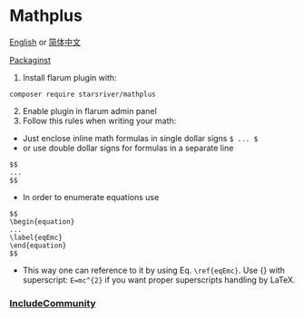 # Mathplus

[English](https://github.com/StarsRivers/FlaJax/blob/main/README.md)
 or 
[简体中文](https://github.com/StarsRivers/FlaJax/blob/main/READMECN.md)

[Packaginst](https://packagist.org/packages/starsriver/mathplus)
<br>

1. Install flarum plugin with:
```
composer require starsriver/mathplus
```

2. Enable plugin in flarum admin panel
3. Follow this rules when writing your math:

* Just enclose inline math formulas in single dollar signs `$ ... $`
* or use double dollar signs for formulas in a separate line
```
$$
...
$$
```
* In order to enumerate equations use
```
$$
\begin{equation}
...
\label{eqEmc}
\end{equation}
$$
```
* This way one can reference to it by using Eq. `\ref{eqEmc}`.
Use {} with superscript: `E=mc^{2}` if you want proper superscripts handling by LaTeX.

### [IncludeCommunity](https://include.uotan.cn)
